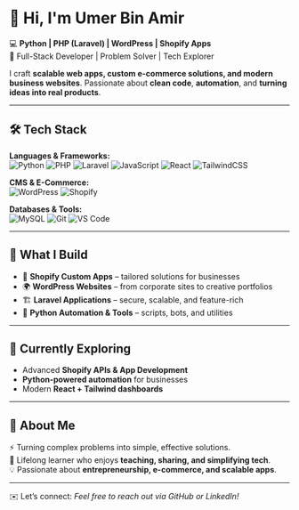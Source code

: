 # 👋 Hi, I'm Umer Bin Amir  

💻 **Python | PHP (Laravel) | WordPress | Shopify Apps**  
🚀 Full-Stack Developer | Problem Solver | Tech Explorer  

I craft **scalable web apps, custom e-commerce solutions, and modern business websites**. Passionate about **clean code**, **automation**, and **turning ideas into real products**.  

---

## 🛠️ Tech Stack  

**Languages & Frameworks:**  
![Python](https://img.shields.io/badge/Python-3776AB?style=for-the-badge&logo=python&logoColor=white)  ![PHP](https://img.shields.io/badge/PHP-777BB4?style=for-the-badge&logo=php&logoColor=white)  ![Laravel](https://img.shields.io/badge/Laravel-FF2D20?style=for-the-badge&logo=laravel&logoColor=white)  ![JavaScript](https://img.shields.io/badge/JavaScript-F7DF1E?style=for-the-badge&logo=javascript&logoColor=black)  ![React](https://img.shields.io/badge/React-20232A?style=for-the-badge&logo=react&logoColor=61DAFB)  ![TailwindCSS](https://img.shields.io/badge/TailwindCSS-38B2AC?style=for-the-badge&logo=tailwind-css&logoColor=white)  

**CMS & E-Commerce:**  
![WordPress](https://img.shields.io/badge/WordPress-21759B?style=for-the-badge&logo=wordpress&logoColor=white)  ![Shopify](https://img.shields.io/badge/Shopify-7AB55C?style=for-the-badge&logo=shopify&logoColor=white)  

**Databases & Tools:**  
![MySQL](https://img.shields.io/badge/MySQL-005C84?style=for-the-badge&logo=mysql&logoColor=white)  ![Git](https://img.shields.io/badge/Git-F05032?style=for-the-badge&logo=git&logoColor=white)  ![VS Code](https://img.shields.io/badge/VSCode-0078D4?style=for-the-badge&logo=visual-studio-code&logoColor=white)  

---

## 🚀 What I Build  

- 🛒 **Shopify Custom Apps** – tailored solutions for businesses  
- 🌍 **WordPress Websites** – from corporate sites to creative portfolios  
- 🏗️ **Laravel Applications** – secure, scalable, and feature-rich  
- 🐍 **Python Automation & Tools** – scripts, bots, and utilities  

---

## 🎯 Currently Exploring  

- Advanced **Shopify APIs & App Development**  
- **Python-powered automation** for businesses  
- Modern **React + Tailwind dashboards**  

---

## 🌟 About Me  

⚡ Turning complex problems into simple, effective solutions.  
🌱 Lifelong learner who enjoys **teaching, sharing, and simplifying tech**.  
💡 Passionate about **entrepreneurship, e-commerce, and scalable apps**.  

---

✉️ Let’s connect: *Feel free to reach out via GitHub or LinkedIn!*  
